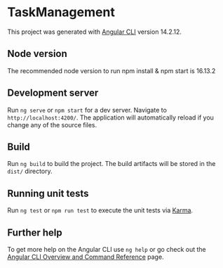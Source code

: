 # TaskManagement 

This project was generated with [Angular CLI](https://github.com/angular/angular-cli) version 14.2.12.
## Node version
The recommended node version to run npm install & npm start is 16.13.2 
## Development server

Run `ng serve` or `npm start` for a dev server. Navigate to `http://localhost:4200/`. The application will automatically reload if you change any of the source files.


## Build

Run `ng build` to build the project. The build artifacts will be stored in the `dist/` directory.

## Running unit tests

Run `ng test` or `npm run test` to execute the unit tests via [Karma](https://karma-runner.github.io).


## Further help

To get more help on the Angular CLI use `ng help` or go check out the [Angular CLI Overview and Command Reference](https://angular.io/cli) page.

